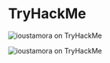 # TryHackMe

![ioustamora on TryHackMe](https://tryhackme-badges.s3.amazonaws.com/ioustamora.png)

![ioustamora on TryHackMe](https://tryhackme-certificates.s3-eu-west-1.amazonaws.com/THM-LRZ0DLVO66.png)
